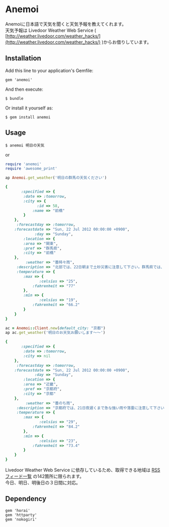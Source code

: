 # Anemoi

Anemoiに日本語で天気を聞くと天気予報を教えてくれます。  
天気予報は Livedoor Weather Web Service ( [http://weather.livedoor.com/weather_hacks/](http://weather.livedoor.com/weather_hacks/) )からお借りしています。

## Installation

Add this line to your application's Gemfile:

    gem 'anemoi'

And then execute:

    $ bundle

Or install it yourself as:

    $ gem install anemoi

## Usage

```
$ anemoi 明日の天気
```

or

```ruby
require 'anemoi'
require 'awesome_print'

ap Anemoi.get_weather('明日の群馬の天気ください')

{
       :specified => {
        :date => :tomorrow,
        :city => {
              :id => 58,
            :name => "前橋"
        }
    },
     :forecastday => :tomorrow,
    :forecastdate => "Sun, 22 Jul 2012 00:00:00 +0900",
             :day => "Sunday",
        :location => {
        :area => "関東",
        :pref => "群馬県",
        :city => "前橋"
    },
         :weather => "曇時々雨",
     :description => "北部では、22日朝まで土砂災害に注意して下さい。群馬県では、22日朝まで濃霧による視程障害に注意して下さい。\n\nオホーツク海高気圧が東日本に張り出しています...",
     :temperature => {
        :max => {
               :celsius => "25",
            :fahrenheit => "77"
        },
        :min => {
               :celsius => "19",
            :fahrenheit => "66.2"
        }
    }
}

ac = Anemoi::Client.new(default_city: "京都")
ap ac.get_weather('明日のお天気お願いします〜〜')

{
       :specified => {
        :date => :tomorrow,
        :city => nil
    },
     :forecastday => :tomorrow,
    :forecastdate => "Sun, 22 Jul 2012 00:00:00 +0900",
             :day => "Sunday",
        :location => {
        :area => "近畿",
        :pref => "京都府",
        :city => "京都"
    },
         :weather => "曇のち雨",
     :description => "京都府では、21日夜遅くまで急な強い雨や落雷に注意して下さい。\n\n近畿地方は、湿った空気の影響で、雲が広がり、中部では非常に激しい雨の降っているところがあ...",
     :temperature => {
        :max => {
               :celsius => "29",
            :fahrenheit => "84.2"
        },
        :min => {
               :celsius => "23",
            :fahrenheit => "73.4"
        }
    }
}
```

Livedoor Weather Web Service に依存しているため、取得できる地域は [RSSフィード一覧](http://weather.livedoor.com/weather_hacks/rss_feed_list.html) の142箇所に限られます。  
今日、明日、明後日の３日間に対応。

## Dependency

    gem 'horai'
    gem 'httparty'
    gem 'nokogiri'
